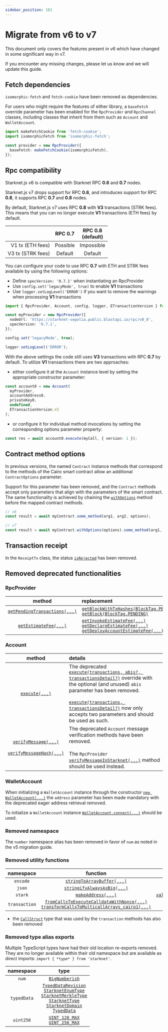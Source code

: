 ```yaml
---
sidebar_position: 101
---
```


# Migrate from v6 to v7

This document only covers the features present in v6 which have changed in some significant way in v7.

If you encounter any missing changes, please let us know and we will update this guide.

## Fetch dependencies

`isomorphic-fetch` and `fetch-cookie` have been removed as dependencies.

For users who might require the features of either library, a `baseFetch` override parameter has been enabled for the `RpcProvider` and `RpcChannel` classes, including classes that inherit from them such as `Account` and `WalletAccount`.

```typescript
import makeFetchCookie from 'fetch-cookie';
import isomorphicFetch from 'isomorphic-fetch';

const provider = new RpcProvider({
  baseFetch: makeFetchCookie(isomorphicFetch),
});
```

## Rpc compatibility

Starknet.js v6 is compatible with Starknet RPC **0.6** and **0.7** nodes.

Starknet.js v7 drops support for RPC **0.6**, and introduces support for RPC **0.8**, it supports RPC **0.7** and **0.8** nodes.

By default, Starknet.js v7 uses RPC **0.8** with **V3** transactions (STRK fees). This means that you can no longer execute **V1** transactions (ETH fees) by default.

|                   | RPC 0.7  | RPC 0.8 <br /> (default) |
| ----------------: | :------: | :----------------------: |
|  V1 tx (ETH fees) | Possible |        Impossible        |
| V3 tx (STRK fees) | Default  |         Default          |

You can configure your code to use RPC **0.7** with ETH and STRK fees available by using the following options:

- Define `specVersion: '0.7.1'` when instantiating an RpcProvider
- Use `config.set('legacyMode', true)` to enable **V1** transactions
- Use `logger.setLogLevel('ERROR')` if you want to remove the warnings when processing **V1** transactions

```typescript
import { RpcProvider, Account, config, logger, ETransactionVersion } from 'starknet';

const myProvider = new RpcProvider({
  nodeUrl: 'https://starknet-sepolia.public.blastapi.io/rpc/v0_8',
  specVersion: '0.7.1',
});

config.set('legacyMode', true);

logger.setLogLevel('ERROR');
```

With the above settings the code still uses **V3** transactions with RPC **0.7** by default. To utilize **V1** transactions there are two approaches:

- either configure it at the `Account` instance level by setting the appropriate constructor parameter:

```typescript
const account0 = new Account(
  myProvider,
  accountAddress0,
  privateKey0,
  undefined,
  ETransactionVersion.V2
);
```

- or configure it for individual method invocations by setting the corresponding options parameter property:

```typescript
const res = await account0.execute(myCall, { version: 1 });
```

## Contract method options

In previous versions, the named `Contract` instance methods that correspond to the methods of the Cairo smart contract allow an additional `ContractOptions` parameter.

Support for this parameter has been removed, and the `Contract` methods accept only parameters that align with the parameters of the smart contract. The same functionality is achieved by chaining the [`withOptions`](../API/classes/Contract#withoptions) method before the mapped contract methods.

```typescript
// v6
const result = await myContract.some_method(arg1, arg2, options);

// v7
const result = await myContract.withOptions(options).some_method(arg1, arg2);
```

## Transaction receipt

In the `ReceiptTx` class, the status [`isRejected`](../../6.24.1/API/classes/ReceiptTx#isrejected) has been removed.

## Removed deprecated functionalities

### RpcProvider

|                                                     method                                                      | replacement                                                                                                                                                                                                                                                                                                                                                 |
| :-------------------------------------------------------------------------------------------------------------: | :---------------------------------------------------------------------------------------------------------------------------------------------------------------------------------------------------------------------------------------------------------------------------------------------------------------------------------------------------------- |
| [`getPendingTransactions(...)`](https://starknetjs.com/docs/6.23.1/API/classes/Provider#getpendingtransactions) | [`getBlockWithTxHashes(BlockTag.PENDING)`](https://starknetjs.com/docs/6.23.1/API/classes/Provider#getblockwithtxhashes)<br/>[`getBlock(BlockTag.PENDING)`](https://starknetjs.com/docs/6.23.1/API/classes/Provider#getblock)                                                                                                                               |
|         [`getEstimateFee(...)`](https://starknetjs.com/docs/6.23.1/API/classes/Provider#getestimatefee)         | [`getInvokeEstimateFee(...)`](https://starknetjs.com/docs/6.23.1/API/classes/Provider#getinvokeestimatefee)<br/>[`getDeclareEstimateFee(...)`](https://starknetjs.com/docs/6.23.1/API/classes/Provider#getdeclareestimatefee)<br/>[`getDeployAccountEstimateFee(...)`](https://starknetjs.com/docs/6.23.1/API/classes/Provider#getdeployaccountestimatefee) |

### Account

|                                                                                                    method                                                                                                    | details                                                                                                                                                                                                                                                                                                                                                                                                          |
| :----------------------------------------------------------------------------------------------------------------------------------------------------------------------------------------------------------: | :--------------------------------------------------------------------------------------------------------------------------------------------------------------------------------------------------------------------------------------------------------------------------------------------------------------------------------------------------------------------------------------------------------------- |
|                                                               [`execute(...)`](https://starknetjs.com/docs/6.23.1/API/classes/Account#execute)                                                               | The deprecated [`execute(transactions, abis?, transactionsDetail?)`](https://starknetjs.com/docs/6.23.1/API/classes/Account#parameters-20) override with the optional (and unused) `abis` parameter has been removed.<br/><br/> [`execute(transactions, transactionsDetail?)`](https://starknetjs.com/docs/6.23.1/API/classes/Account#parameters-19) now only accepts two parameters and should be used as such. |
| [`verifyMessage(...)`](https://starknetjs.com/docs/6.23.1/API/classes/Account#verifymessage) <br/><br/> [`verifyMessageHash(...)`](https://starknetjs.com/docs/6.23.1/API/classes/Account#verifymessagehash) | The deprecated `Account` message verification methods have been removed. <br/><br/> The `RpcProvider` [`verifyMessageInStarknet(...)`](https://starknetjs.com/docs/6.23.1/API/classes/Provider#verifymessageinstarknet) method should be used instead.                                                                                                                                                           |

### WalletAccount

When initializing a `WalletAccount` instance through the constructor [`new WalletAccount(...)`](https://starknetjs.com/docs/6.23.1/API/classes/WalletAccount#constructor) the `address` parameter has been made mandatory with the deprecated eager address retrieval removed.

To initialize a `WalletAccount` instance [`WalletAccount.connect(...)`](https://starknetjs.com/docs/6.23.1/API/classes/WalletAccount#connect) should be used.

### Removed namespace

The `number` namespace alias has been removed in favor of `num` as noted in the v5 migration guide.

### Removed utility functions

|   namespace   |                                                                                                                                                  function                                                                                                                                                   |                                              replacement                                               |
| :-----------: | :---------------------------------------------------------------------------------------------------------------------------------------------------------------------------------------------------------------------------------------------------------------------------------------------------------: | :----------------------------------------------------------------------------------------------------: |
|   `encode`    |                                                                                                 [`stringToArrayBuffer(...)`](https://starknetjs.com/docs/6.23.1/API/namespaces/encode#stringtoarraybuffer)                                                                                                  |        [`utf8ToArray(...)`](https://starknetjs.com/docs/next/API/namespaces/encode#utf8toarray)        |
|    `json`     |                                                                                                 [`stringifyAlwaysAsBig(...)`](https://starknetjs.com/docs/6.23.1/API/namespaces/json#stringifyalwaysasbig)                                                                                                  |           [`stringify(...)`](https://starknetjs.com/docs/next/API/namespaces/json#stringify)           |
|    `stark`    |                                                                                                          [`makeAddress(...)`](https://starknetjs.com/docs/6.23.1/API/namespaces/stark#makeaddress)                                                                                                          | [`validateAndParseAddress(...)`](https://starknetjs.com/docs/next/API/modules#validateandparseaddress) |
| `transaction` | [`fromCallsToExecuteCalldataWithNonce(...)`](https://starknetjs.com/docs/6.23.1/API/namespaces/transaction#fromcallstoexecutecalldatawithnonce) <br/> [`transformCallsToMulticallArrays_cairo1(...)`](https://starknetjs.com/docs/6.23.1/API/namespaces/transaction#transformcallstomulticallarrays_cairo1) |                                                   /                                                    |

- the [`CallStruct`](https://starknetjs.com/docs/6.23.1/API/interfaces/types.CallStruct) type that was used by the `transaction` methods has also been removed

### Removed type alias exports

Multiple TypeScript types have had their old location re-exports removed. They are no longer available within their old namespace but are available as direct imports: `import { *type* } from 'starknet'`.

|  namespace  |                                                                                                                                                                                                                                                                                                            type                                                                                                                                                                                                                                                                                                             |
| :---------: | :-------------------------------------------------------------------------------------------------------------------------------------------------------------------------------------------------------------------------------------------------------------------------------------------------------------------------------------------------------------------------------------------------------------------------------------------------------------------------------------------------------------------------------------------------------------------------------------------------------------------------: |
|    `num`    |                                                                                                                                                                                                                                                                    [`BigNumberish`](https://starknetjs.com/docs/6.23.1/API/namespaces/num#bignumberish)                                                                                                                                                                                                                                                                     |
| `typedData` | [`TypedDataRevision`](https://starknetjs.com/docs/6.23.1/API/namespaces/typedData#typeddatarevision) <br/> [`StarknetEnumType`](https://starknetjs.com/docs/6.23.1/API/namespaces/typedData#starknetenumtype) <br/> [`StarknetMerkleType`](https://starknetjs.com/docs/6.23.1/API/namespaces/typedData#starknetmerkletype) <br/> [`StarknetType`](https://starknetjs.com/docs/6.23.1/API/namespaces/typedData#starknettype) <br/> [`StarknetDomain`](https://starknetjs.com/docs/6.23.1/API/namespaces/typedData#starknetdomain) <br/> [`TypedData`](https://starknetjs.com/docs/6.23.1/API/namespaces/typedData#typeddata) |
|  `uint256`  |                                                                                                                                                                                                                   [`UINT_128_MAX`](https://starknetjs.com/docs/6.23.1/API/namespaces/uint256#uint_128_max) <br/> [`UINT_256_MAX`](https://starknetjs.com/docs/6.23.1/API/namespaces/uint256#uint_256_max)                                                                                                                                                                                                                   |
